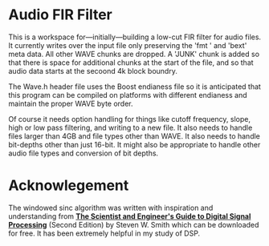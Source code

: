 # Audio FIR Filter

This is a workspace for—initially—building a low-cut FIR filter for audio files. It currently writes over the input file only preserving the 'fmt ' and 'bext' meta data. All other WAVE chunks are dropped. A 'JUNK' chunk is added so that there is space for additional chunks at the start of the file, and so that audio data starts at the secoond 4k block boundry.

The Wave.h header file uses the Boost endianess file so it is anticipated that this program can be compiled on platforms with different endianess and maintain the proper WAVE byte order.

Of course it needs option handling for things like cutoff frequency, slope, high or low pass filtering, and writing to a new file. It also needs to handle files larger than 4GB and file types other than WAVE. It also needs to handle bit-depths other than just 16-bit. It might also be appropriate to handle other audio file types and conversion of bit depths.

# Acknowlegement

The windowed sinc algorithm was written with inspiration and understanding from [**The Scientist and Engineer's Guide to Digital Signal Processing**](http://www.dspguide.com) (Second Edition) by Steven W. Smith which can be downloaded for free. It has been extremely helpful in my study of DSP.
